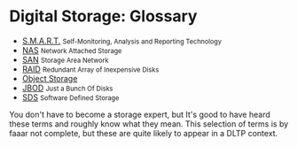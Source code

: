 # Digital Storage: Glossary

  * [S.M.A.R.T.](https://en.wikipedia.org/wiki/S.M.A.R.T.)
    <small>Self-Monitoring, Analysis and Reporting Technology</small>
  * [NAS](https://en.wikipedia.org/wiki/Network-attached_storage)
    <small>Network Attached Storage</small>
  * [SAN](https://en.wikipedia.org/wiki/Storage_area_network)
    <small>Storage Area Network</small>
  * [RAID](https://en.wikipedia.org/wiki/RAID)
    <small>Redundant Array of Inexpensive Disks</small>
  * [Object Storage](https://en.wikipedia.org/wiki/Object_storage)
  * [JBOD](https://en.wikipedia.org/wiki/Non-RAID_drive_architectures#JBOD)
    <small>Just a Bunch Of Disks</small>
  * [SDS](https://en.wikipedia.org/wiki/Software-defined_storage)
    <small>Software Defined Storage</small>

<aside class="notes">
You don't have to become a storage expert, but It's good to have heard these
terms and roughly know what they mean. This selection of terms is by faaar not
complete, but these are quite likely to appear in a DLTP context.
</aside>
